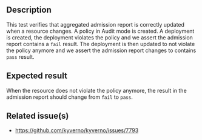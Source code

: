 ## Description

This test verifies that aggregated admission report is correctly updated when a resource changes.
A policy in Audit mode is created.
A deployment is created, the deployment violates the policy and we assert the admission report contains a `fail` result.
The deployment is then updated to not violate the policy anymore and we assert the admission report changes to contains `pass` result.

## Expected result

When the resource does not violate the policy anymore, the result in the admission report should change from `fail` to `pass`.

## Related issue(s)

- https://github.com/kyverno/kyverno/issues/7793